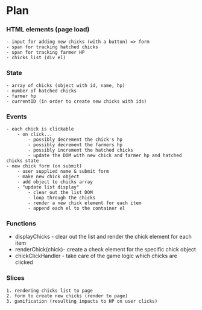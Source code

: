 # Plan

### HTML elements (page load)

    - input for adding new chicks (with a button) => form
    - span for tracking hatched chicks
    - span for tracking farmer HP
    - chicks list (div el)

### State

    - array of chicks (object with id, name, hp)
    - number of hatched chicks
    - farmer hp
    - currentID (in order to create new chicks with ids)

### Events

    - each chick is clickable
        - on click...
            - possibly decrement the chick's hp
            - possibly decrement the farmers hp
            - possibly increment the hatched chicks
            - update the DOM with new chick and farmer hp and hatched chicks state
    - new chick form (on submit)
        - user supplied name & submit form
        - make new chick object
        - add object to chicks array
        - "update list display"
            - clear out the list DOM
            - loop through the chicks
            - render a new chick element for each item
            - append each el to the container el

### Functions

-   displayChicks - clear out the list and render the chick element for each item
-   renderChick(chick)- create a check element for the specific chick object
-   chickClickHandler - take care of the game logic which chicks are clicked

### Slices

    1. rendering chicks list to page
    2. form to create new chicks (render to page)
    3. gamification (resulting impacts to HP on user clicks)
